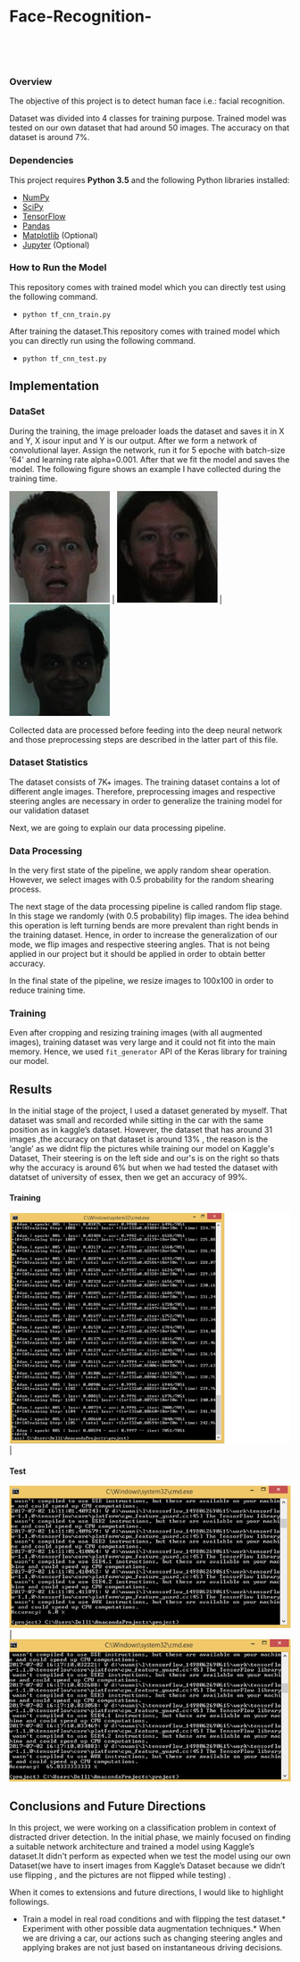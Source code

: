 # Face-Recognition-
 


 


### Overview


The objective of this project is to detect human face i.e.: facial recognition. 

Dataset was divided into 4 classes for training purpose. Trained model
was tested on our own dataset that had around 50 images. The accuracy on that
dataset is around 7%. 



### Dependencies


This project requires **Python 3.5** and the following
Python libraries installed:

- [NumPy](http://www.numpy.org/)
- [SciPy](https://www.scipy.org/)
- [TensorFlow](http://tensorflow.org)
- [Pandas](http://pandas.pydata.org/)
- [Matplotlib](http://matplotlib.org/) (Optional)
- [Jupyter](http://jupyter.org/) (Optional)


### How to Run the Model


This repository comes with trained model which you can
directly test using the following command.


- `python tf_cnn_train.py`


After training the dataset.This repository comes with
trained model which you can directly run using the following command.


- `python tf_cnn_test.py`


## Implementation


### DataSet


During the training, the image preloader loads the dataset
and saves it in X and Y, X isour input and Y is our output. After we form a
network of convolutional layer. Assign the network, run it for 5 epoche with
batch-size '64' and learning rate alpha=0.001. After that we fit the model and
saves the model. The following figure shows an example I have collected during
the training time.


![left](./dav_exp.7.jpg) |
![center](./and_exp.1.jpg) | ![right](./ant_exp.14.jpg)


Collected data are processed before feeding into the deep
neural network and those preprocessing steps are described in the latter part
of this file. 


### Dataset Statistics


The dataset consists of 7K+ images. The training dataset contains
a lot of different angle images. Therefore, preprocessing images and respective
steering angles are necessary in order to generalize the training model for our
validation dataset


Next, we are going to explain our data processing pipeline.


### Data Processing 

In the very first state of the pipeline, we apply random
shear operation. However, we select images with 0.5 probability for the random
shearing process. 


The next stage of the data processing pipeline is called
random flip stage. In this stage we randomly (with 0.5 probability) flip
images. The idea behind this operation is left turning bends are more prevalent
than right bends in the training dataset. Hence, in order to increase the
generalization of our mode, we flip images and respective steering angles. That
is not being applied in our project but it should be applied in order to obtain
better accuracy.


In the final state of the pipeline, we resize images to
100x100 in order to reduce training time. 


### Training


Even after cropping and resizing training images (with all
augmented images), training dataset was very large and it could not fit into
the main memory. Hence, we used `fit_generator` API of the Keras library for
training our model.


## Results


In the initial stage of the project, I used a dataset
generated by myself. That dataset was small and recorded while sitting in the
car with the same position as in kaggle’s dataset. However, the dataset that
has around 31 images ,the accuracy on that dataset is around 13% , the reason
is the ‘angle’ as we didnt flip the pictures while training our model on
Kaggle's Dataset, Their steering is on the left side and our's is on the right
so thats why the accuracy is around 6% but when we had tested the dataset with
datatset of university of essex, then we get an accuracy of 99%.


#### Training



![left](./train.png) |


#### Test



![left](./test.PNG) |
![center](./test1.PNG) 

## Conclusions and Future Directions


In this project, we were working on a classification problem
in context of distracted driver detection. In the initial phase, we mainly
focused on finding a suitable network architecture and trained a model using
Kaggle’s dataset.It didn't perform as expected when we test the model using our
own Dataset(we have to insert images from Kaggle’s Dataset because we didn’t
use flipping , and the pictures are not flipped while testing) . 

When it comes to extensions and future directions, I would
like to highlight followings.


* Train a model in real road conditions and with flipping
the test dataset.* Experiment with other possible data augmentation
techniques.* When we are driving a car, our actions such as changing steering
angles and applying brakes are not just based on instantaneous driving
decisions. 
